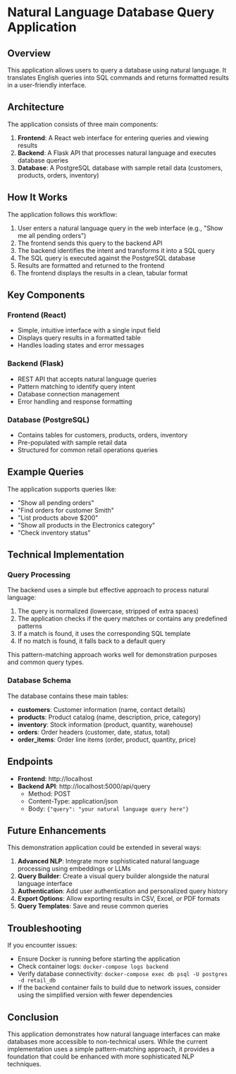 # Natural Language Database Query Application

## Overview

This application allows users to query a database using natural language. It translates English queries into SQL commands and returns formatted results in a user-friendly interface.

## Architecture

The application consists of three main components:

1. **Frontend**: A React web interface for entering queries and viewing results
2. **Backend**: A Flask API that processes natural language and executes database queries
3. **Database**: A PostgreSQL database with sample retail data (customers, products, orders, inventory)

## How It Works

The application follows this workflow:

1. User enters a natural language query in the web interface (e.g., "Show me all pending orders")
2. The frontend sends this query to the backend API
3. The backend identifies the intent and transforms it into a SQL query
4. The SQL query is executed against the PostgreSQL database
5. Results are formatted and returned to the frontend
6. The frontend displays the results in a clean, tabular format

## Key Components

### Frontend (React)
- Simple, intuitive interface with a single input field
- Displays query results in a formatted table
- Handles loading states and error messages

### Backend (Flask)
- REST API that accepts natural language queries
- Pattern matching to identify query intent
- Database connection management
- Error handling and response formatting

### Database (PostgreSQL)
- Contains tables for customers, products, orders, inventory
- Pre-populated with sample retail data
- Structured for common retail operations queries

## Example Queries

The application supports queries like:

- "Show all pending orders"
- "Find orders for customer Smith"
- "List products above $200"
- "Show all products in the Electronics category"
- "Check inventory status"

## Technical Implementation

### Query Processing

The backend uses a simple but effective approach to process natural language:

1. The query is normalized (lowercase, stripped of extra spaces)
2. The application checks if the query matches or contains any predefined patterns
3. If a match is found, it uses the corresponding SQL template
4. If no match is found, it falls back to a default query

This pattern-matching approach works well for demonstration purposes and common query types.

### Database Schema

The database contains these main tables:

- **customers**: Customer information (name, contact details)
- **products**: Product catalog (name, description, price, category)
- **inventory**: Stock information (product, quantity, warehouse)
- **orders**: Order headers (customer, date, status, total)
- **order_items**: Order line items (order, product, quantity, price)

## Endpoints

- **Frontend**: http://localhost
- **Backend API**: http://localhost:5000/api/query
  - Method: POST
  - Content-Type: application/json
  - Body: `{"query": "your natural language query here"}`

## Future Enhancements

This demonstration application could be extended in several ways:

1. **Advanced NLP**: Integrate more sophisticated natural language processing using embeddings or LLMs
2. **Query Builder**: Create a visual query builder alongside the natural language interface
3. **Authentication**: Add user authentication and personalized query history
4. **Export Options**: Allow exporting results in CSV, Excel, or PDF formats
5. **Query Templates**: Save and reuse common queries

## Troubleshooting

If you encounter issues:

- Ensure Docker is running before starting the application
- Check container logs: `docker-compose logs backend`
- Verify database connectivity: `docker-compose exec db psql -U postgres -d retail_db`
- If the backend container fails to build due to network issues, consider using the simplified version with fewer dependencies

## Conclusion

This application demonstrates how natural language interfaces can make databases more accessible to non-technical users. While the current implementation uses a simple pattern-matching approach, it provides a foundation that could be enhanced with more sophisticated NLP techniques.